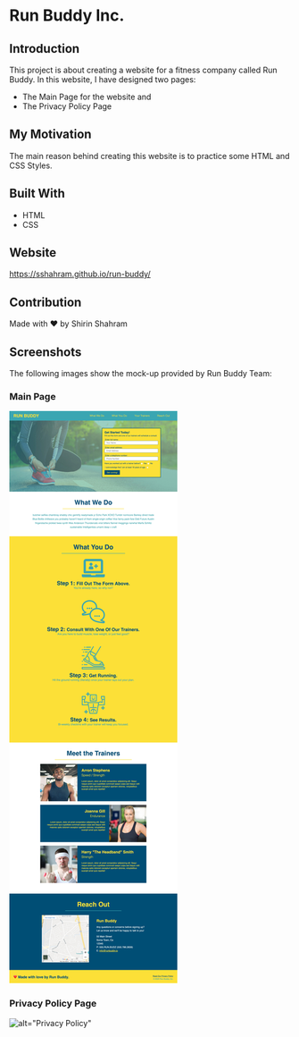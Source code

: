 # Run Buddy Inc.

## Introduction

This project is about creating a website for a fitness company called Run Buddy. In this website, I have designed two pages:
* The Main Page for the website and
* The Privacy Policy Page

## My Motivation

The main reason behind creating this website is to practice some HTML and CSS Styles.

## Built With

* HTML
* CSS

## Website

https://sshahram.github.io/run-buddy/

## Contribution

Made with ❤️ by Shirin Shahram

## Screenshots

The following images show the mock-up provided by Run Buddy Team:

### Main Page

![alt="Main Page"](./assets/images/050-mock-up.jpg)

### Privacy Policy Page

![alt="Privacy Policy"](./assets/images/100-privacy-complete-1.jpg)

